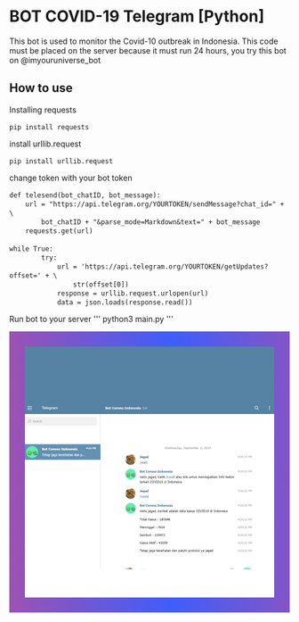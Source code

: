 # BOT COVID-19 Telegram [Python]
This bot is used to monitor the Covid-10 outbreak in Indonesia. This code must be placed on the server because it must run 24 hours, you try this bot on @imyouruniverse_bot

## How to use
Installing requests
```
pip install requests
```
install urllib.request
```
pip install urllib.request
```
change token with your bot token
```
def telesend(bot_chatID, bot_message):
    url = "https://api.telegram.org/YOURTOKEN/sendMessage?chat_id=" + \
        bot_chatID + "&parse_mode=Markdown&text=" + bot_message
    requests.get(url)
    
while True:
        try:
            url = 'https://api.telegram.org/YOURTOKEN/getUpdates?offset=' + \
                str(offset[0])
            response = urllib.request.urlopen(url)
            data = json.loads(response.read())
```

Run bot to your server
'''
python3 main.py
'''

![Screenshot](img/1.jpg)
